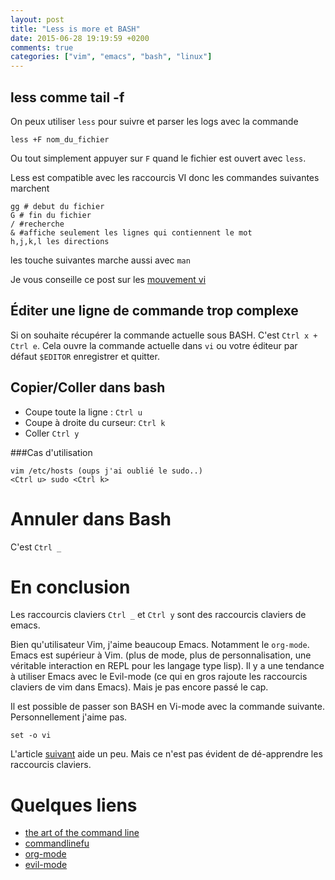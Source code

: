 ```yaml
---
layout: post
title: "Less is more et BASH"
date: 2015-06-28 19:19:59 +0200
comments: true
categories: ["vim", "emacs", "bash", "linux"] 
---
```


## less comme tail -f
On peux utiliser `less` pour suivre et parser les logs avec la commande

```
less +F nom_du_fichier
```

Ou tout simplement appuyer sur `F` quand le fichier est ouvert avec `less`.

Less est compatible avec les raccourcis VI donc les commandes suivantes marchent 

```
gg # debut du fichier
G # fin du fichier
/ #recherche
& #affiche seulement les lignes qui contiennent le mot 
h,j,k,l les directions
```
les touche suivantes marche aussi avec `man`

Je vous conseille ce post sur les [mouvement vi](blog/2015/03/08/comprendre-les-raccourcis-claviers-de-vi-slash-vim/)

## Éditer une ligne de commande trop complexe

Si on souhaite récupérer la commande actuelle sous BASH. C'est `Ctrl x + Ctrl e`. Cela ouvre la commande actuelle dans `vi` ou votre éditeur par défaut `$EDITOR` enregistrer et quitter. 

## Copier/Coller dans bash

 * Coupe toute la ligne : `Ctrl u`
 * Coupe à droite du curseur: `Ctrl k`
 * Coller `Ctrl y`

###Cas d'utilisation
```
vim /etc/hosts (oups j'ai oublié le sudo..)
<Ctrl u> sudo <Ctrl k>
```
# Annuler dans Bash

C'est `Ctrl _` 

# En conclusion
Les raccourcis claviers `Ctrl _` et `Ctrl y` sont des raccourcis claviers de emacs. 

Bien qu'utilisateur Vim, j'aime beaucoup Emacs. Notamment le `org-mode`. Emacs est supérieur à Vim. (plus de mode, plus de personnalisation, une véritable interaction en REPL pour les langage type lisp). Il y a une tendance à utiliser Emacs avec le Evil-mode (ce qui en gros rajoute les raccourcis claviers de vim dans Emacs). Mais je pas encore passé le cap.

Il est possible de passer son BASH en Vi-mode avec la commande suivante. Personnellement j'aime pas.

```
set -o vi
```

L'article [suivant](http://www.catonmat.net/blog/bash-vi-editing-mode-cheat-sheet/) aide un peu. Mais ce n'est pas évident de dé-apprendre les raccourcis claviers.

# Quelques liens

 * [the art of the command line](https://github.com/jlevy/the-art-of-command-line)
 * [commandlinefu](http://www.commandlinefu.com)
 * [org-mode](http://orgmode.org/index.html)
 * [evil-mode](http://www.emacswiki.org/emacs/Evil)
